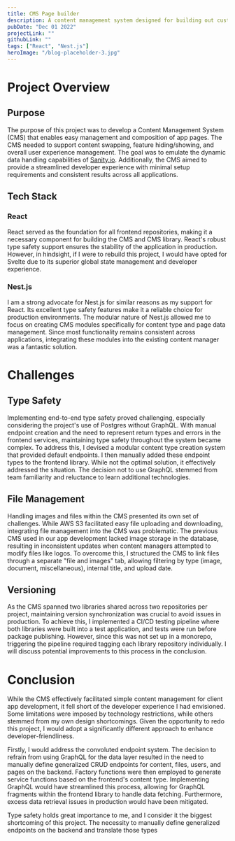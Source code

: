 ```yaml
---
title: CMS Page builder
description: A content management system designed for building out custom apps with a page builder.
pubDate: "Dec 01 2022"
projectLink: ""
githubLink: ""
tags: ["React", "Nest.js"]
heroImage: "/blog-placeholder-3.jpg"
---
```


# Project Overview

## Purpose

The purpose of this project was to develop a Content Management System (CMS) that enables easy management and composition of app pages. The CMS needed to support content swapping, feature hiding/showing, and overall user experience management. The goal was to emulate the dynamic data handling capabilities of [Sanity.io](https://sanity.io). Additionally, the CMS aimed to provide a streamlined developer experience with minimal setup requirements and consistent results across all applications.

## Tech Stack

### React

React served as the foundation for all frontend repositories, making it a necessary component for building the CMS and CMS library. React's robust type safety support ensures the stability of the application in production. However, in hindsight, if I were to rebuild this project, I would have opted for Svelte due to its superior global state management and developer experience.

### Nest.js

I am a strong advocate for Nest.js for similar reasons as my support for React. Its excellent type safety features make it a reliable choice for production environments. The modular nature of Nest.js allowed me to focus on creating CMS modules specifically for content type and page data management. Since most functionality remains consistent across applications, integrating these modules into the existing content manager was a fantastic solution.

# Challenges

## Type Safety

Implementing end-to-end type safety proved challenging, especially considering the project's use of Postgres without GraphQL. With manual endpoint creation and the need to represent return types and errors in the frontend services, maintaining type safety throughout the system became complex. To address this, I devised a modular content type creation system that provided default endpoints. I then manually added these endpoint types to the frontend library. While not the optimal solution, it effectively addressed the situation. The decision not to use GraphQL stemmed from team familiarity and reluctance to learn additional technologies.

## File Management

Handling images and files within the CMS presented its own set of challenges. While AWS S3 facilitated easy file uploading and downloading, integrating file management into the CMS was problematic. The previous CMS used in our app development lacked image storage in the database, resulting in inconsistent updates when content managers attempted to modify files like logos. To overcome this, I structured the CMS to link files through a separate "file and images" tab, allowing filtering by type (image, document, miscellaneous), internal title, and upload date.

## Versioning

As the CMS spanned two libraries shared across two repositories per project, maintaining version synchronization was crucial to avoid issues in production. To achieve this, I implemented a CI/CD testing pipeline where both libraries were built into a test application, and tests were run before package publishing. However, since this was not set up in a monorepo, triggering the pipeline required tagging each library repository individually. I will discuss potential improvements to this process in the conclusion.

# Conclusion

While the CMS effectively facilitated simple content management for client app development, it fell short of the developer experience I had envisioned. Some limitations were imposed by technology restrictions, while others stemmed from my own design shortcomings. Given the opportunity to redo this project, I would adopt a significantly different approach to enhance developer-friendliness.

Firstly, I would address the convoluted endpoint system. The decision to refrain from using GraphQL for the data layer resulted in the need to manually define generalized CRUD endpoints for content, files, users, and pages on the backend. Factory functions were then employed to generate service functions based on the frontend's content type. Implementing GraphQL would have streamlined this process, allowing for GraphQL fragments within the frontend library to handle data fetching. Furthermore, excess data retrieval issues in production would have been mitigated.

Type safety holds great importance to me, and I consider it the biggest shortcoming of this project. The necessity to manually define generalized endpoints on the backend and translate those types
